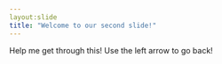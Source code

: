 ```yaml
---
layout:slide
title: "Welcome to our second slide!"
---
```

Help me get through this!
Use the left arrow to go back!
